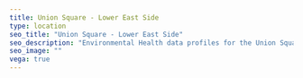 ```yaml
---
title: Union Square - Lower East Side
type: location
seo_title: "Union Square - Lower East Side"
seo_description: "Environmental Health data profiles for the Union Square - Lower East Side neighborhood of NYC."
seo_image: ""
vega: true
---
```

